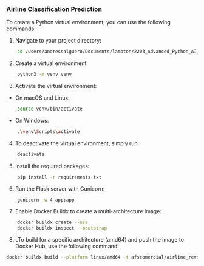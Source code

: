 ### Airline Classification Prediction

To create a Python virtual environment, you can use the following commands:

1. Navigate to your project directory:
```sh
    cd /Users/andressalguero/Documents/lambton/2203_Advanced_Python_AI_and_ML/airline_reviews/server
```

2. Create a virtual environment:
```sh
    python3 -m venv venv
```

3. Activate the virtual environment:
- On macOS and Linux:
```sh
    source venv/bin/activate
```
- On Windows:
```sh
    .\venv\Scripts\activate
```

4. To deactivate the virtual environment, simply run:
```sh
    deactivate
```

5. Install the required packages:
```sh
    pip install -r requirements.txt
```

6. Run the Flask server with Gunicorn:
```sh
    gunicorn -w 4 app:app
```
7. Enable Docker Buildx to create a multi-architecture image:

```bash
    docker buildx create --use
    docker buildx inspect --bootstrap
```

8. LTo build for a specific architecture (amd64) and push the image to Docker Hub, use the following command:
```bash
docker buildx build --platform linux/amd64 -t afscomercial/airline_reviews:latest --push .
```
